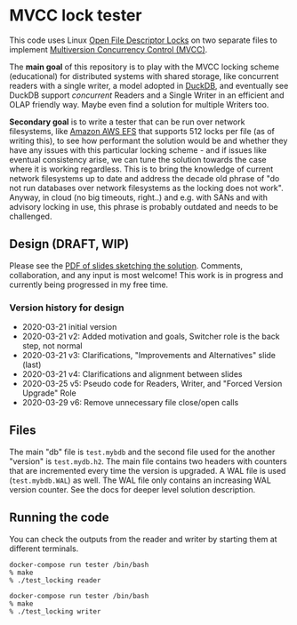 # MVCC lock tester

This code uses Linux [Open File Descriptor Locks](https://www.gnu.org/software/libc/manual/html_node/Open-File-Description-Locks.html) on two separate files to implement [Multiversion Concurrency Control (MVCC)](https://en.wikipedia.org/wiki/Multiversion_concurrency_control).

The **main goal** of this repository is to play with the MVCC locking scheme (educational) for distributed systems with shared storage, like concurrent readers with a single writer, a model adopted in [DuckDB](https://github.com/cwida/duckdb), and eventually see DuckDB support *concurrent* Readers and a Single Writer in an efficient and OLAP friendly way. Maybe even find a solution for multiple Writers too.

**Secondary goal** is to write a tester that can be run over network filesystems, like [Amazon AWS EFS](https://aws.amazon.com/efs/) that supports 512 locks per file (as of writing this), to see how performant the solution would be and whether they have any issues with this particular locking scheme - and if issues like eventual consistency arise, we can tune the solution towards the case where it is working regardless. This is to bring the knowledge of current network filesystems up to date and address the decade old phrase of "do not run databases over network filesystems as the locking does not work". Anyway, in cloud (no big timeouts, right..) and e.g. with SANs and with advisory locking in use, this phrase is probably outdated and needs to be challenged.

## Design (DRAFT, WIP)

Please see the [PDF of slides sketching the solution](doc/Switcher%20role%20for%20concurrent%20Readers%20and%20a%20Single%20Writer%20MVCC.pdf). Comments, collaboration, and any input is most welcome! This work is in progress and currently being progressed in my free time.

### Version history for design

- 2020-03-21 initial version
- 2020-03-21 v2: Added motivation and goals, Switcher role is the back step, not normal
- 2020-03-21 v3: Clarifications, "Improvements and Alternatives" slide (last)
- 2020-03-21 v4: Clarifications and alignment between slides
- 2020-03-25 v5: Pseudo code for Readers, Writer, and "Forced Version Upgrade" Role
- 2020-03-29 v6: Remove unnecessary file close/open calls

## Files

The main "db" file is `test.mybdb` and the second file used for the another "version" is `test.mydb.h2`. The main file contains two headers with counters that are incremented every time the version is upgraded. A WAL file is used (`test.mybdb.WAL`) as well. The WAL file only contains an increasing WAL version counter. See the docs for deeper level solution description.

## Running the code

You can check the outputs from the reader and writer by starting them at different terminals.

```shell
docker-compose run tester /bin/bash
% make
% ./test_locking reader
```

```shell
docker-compose run tester /bin/bash
% make
% ./test_locking writer
```
